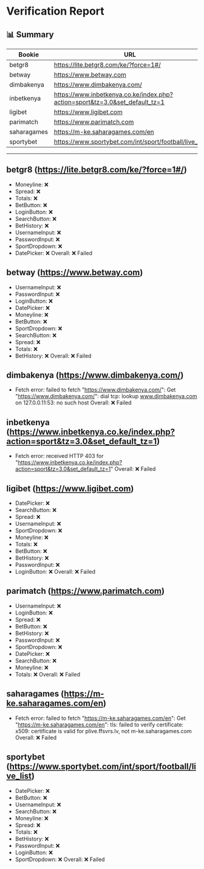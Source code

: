# Verification Report

## 📊 Summary
| Bookie | URL | Status |
|--------|-----|--------|
| betgr8 | https://lite.betgr8.com/ke/?force=1#/ | ❌ |
| betway | https://www.betway.com | ❌ |
| dimbakenya | https://www.dimbakenya.com/ | ❌ |
| inbetkenya | https://www.inbetkenya.co.ke/index.php?action=sport&tz=3.0&set_default_tz=1 | ❌ |
| ligibet | https://www.ligibet.com | ❌ |
| parimatch | https://www.parimatch.com | ❌ |
| saharagames | https://m-ke.saharagames.com/en | ❌ |
| sportybet | https://www.sportybet.com/int/sport/football/live_list | ❌ |

---

## betgr8 (https://lite.betgr8.com/ke/?force=1#/)
- Moneyline: ❌
- Spread: ❌
- Totals: ❌
- BetButton: ❌
- LoginButton: ❌
- SearchButton: ❌
- BetHistory: ❌
- UsernameInput: ❌
- PasswordInput: ❌
- SportDropdown: ❌
- DatePicker: ❌
Overall: ❌ Failed

## betway (https://www.betway.com)
- UsernameInput: ❌
- PasswordInput: ❌
- LoginButton: ❌
- DatePicker: ❌
- Moneyline: ❌
- BetButton: ❌
- SportDropdown: ❌
- SearchButton: ❌
- Spread: ❌
- Totals: ❌
- BetHistory: ❌
Overall: ❌ Failed

## dimbakenya (https://www.dimbakenya.com/)
- Fetch error: failed to fetch "https://www.dimbakenya.com/": Get "https://www.dimbakenya.com/": dial tcp: lookup www.dimbakenya.com on 127.0.0.11:53: no such host
Overall: ❌ Failed

## inbetkenya (https://www.inbetkenya.co.ke/index.php?action=sport&tz=3.0&set_default_tz=1)
- Fetch error: received HTTP 403 for "https://www.inbetkenya.co.ke/index.php?action=sport&tz=3.0&set_default_tz=1"
Overall: ❌ Failed

## ligibet (https://www.ligibet.com)
- DatePicker: ❌
- SearchButton: ❌
- Spread: ❌
- UsernameInput: ❌
- SportDropdown: ❌
- Moneyline: ❌
- Totals: ❌
- BetButton: ❌
- BetHistory: ❌
- PasswordInput: ❌
- LoginButton: ❌
Overall: ❌ Failed

## parimatch (https://www.parimatch.com)
- UsernameInput: ❌
- LoginButton: ❌
- Spread: ❌
- BetButton: ❌
- BetHistory: ❌
- PasswordInput: ❌
- SportDropdown: ❌
- DatePicker: ❌
- SearchButton: ❌
- Moneyline: ❌
- Totals: ❌
Overall: ❌ Failed

## saharagames (https://m-ke.saharagames.com/en)
- Fetch error: failed to fetch "https://m-ke.saharagames.com/en": Get "https://m-ke.saharagames.com/en": tls: failed to verify certificate: x509: certificate is valid for plive.ffsvrs.lv, not m-ke.saharagames.com
Overall: ❌ Failed

## sportybet (https://www.sportybet.com/int/sport/football/live_list)
- DatePicker: ❌
- BetButton: ❌
- UsernameInput: ❌
- SearchButton: ❌
- Moneyline: ❌
- Spread: ❌
- Totals: ❌
- BetHistory: ❌
- PasswordInput: ❌
- LoginButton: ❌
- SportDropdown: ❌
Overall: ❌ Failed

